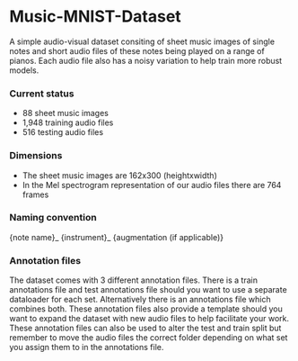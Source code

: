 # Music-MNIST-Dataset

A simple audio-visual dataset consiting of sheet music images of single notes and short audio files of these notes being played on a range of pianos. Each audio file also has a noisy variation to help train more robust models. 

### Current status
+ 88 sheet music images
+ 1,948 training audio files
+ 516 testing audio files

### Dimensions
+ The sheet music images are 162x300 (heightxwidth)
+ In the Mel spectrogram representation of our audio files there are 764 frames

### Naming convention
{note name}_ {instrument}_ {augmentation (if applicable)}

### Annotation files
The dataset comes with 3 different annotation files. There is a train annotations file and test annotations file should you want to use a separate dataloader for each set. Alternatively there is an annotations file which combines both. These annotation files also provide a template should you want to expand the dataset with new audio files to help facilitate your work. These annotation files can also be used to alter the test and train split but remember to move the audio files the correct folder depending on what set you assign them to in the annotations file.
